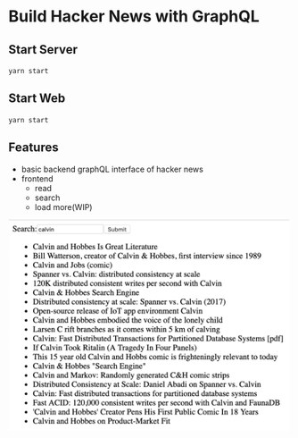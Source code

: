 Build Hacker News with GraphQL
===

Start Server
---
```
yarn start
```

Start Web
---
```
yarn start
```

Features
---
- basic backend graphQL interface of hacker news
- frontend
    - read
    - search
    - load more(WIP)

![](./demo.png)